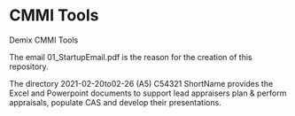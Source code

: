 # CMMI Tools
Demix CMMI Tools

The email 01_StartupEmail.pdf is the reason for the creation of this repository.

The directory 2021-02-20to02-26 (A5) C54321 ShortName provides the Excel and Powerpoint documents to support lead appraisers plan & perform appraisals, populate CAS and develop their presentations.
